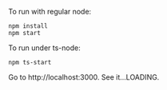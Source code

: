 To run with regular node:

```
npm install
npm start
```

To run under ts-node:

```
npm ts-start
```

Go to http://localhost:3000. See it...LOADING.
